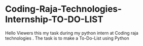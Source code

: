# Coding-Raja-Technologies-Internship-TO-DO-LIST
Hello Viewers this my task during my python intern at Coding raja technologies . The task is to make a To-Do-List  using Python 
